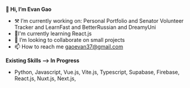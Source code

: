 
**👋 Hi, I’m Evan Gao**
- ⚒️ I’m currently working on: Personal Portfolio and Senator Volunteer Tracker and LearnFast and BetterRussian and DreamyUni
- 🌱I'm currently learning React.js
- 💞️ I’m looking to collaborate on small projects
- 📫 How to reach me gaoevan37@gmail.com

**Existing Skills --> In Progress**
- Python, Javascript, Vue.js, Vite.js, Typescript, Supabase, Firebase, React.js, Nuxt.js, Next.js, 
<!---
Verviam/Verviam is a ✨ special ✨ repository because its `README.md` (this file) appears on your GitHub profile.
You can click the Preview link to take a look at your changes.
--->
